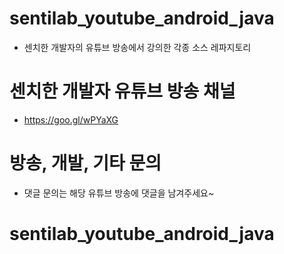 # sentilab_youtube_android_java
- 센치한 개발자의 유튜브 방송에서 강의한 각종 소스 레파지토리

# 센치한 개발자 유튜브 방송 채널 
- https://goo.gl/wPYaXG

# 방송, 개발, 기타 문의
- 댓글 문의는 해당 유튜브 방송에 댓글을 남겨주세요~
# sentilab_youtube_android_java
